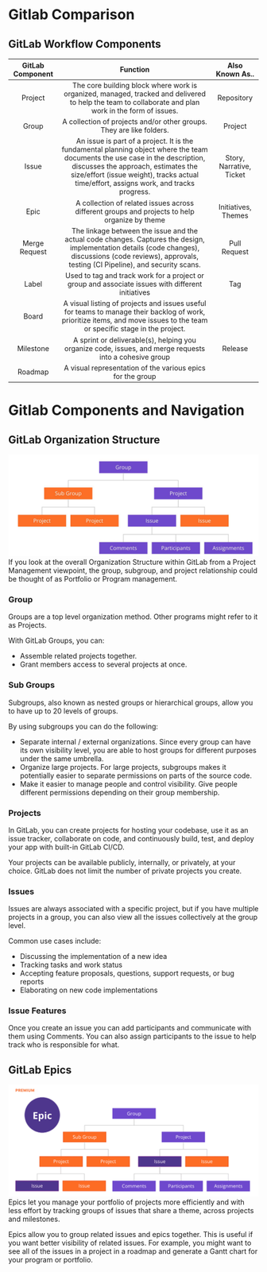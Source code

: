 # Gitlab Comparison

## GitLab Workflow Components

| GitLab Component |                                                                                                                            Function                                                                                                                            |      Also Known As..     |
|:----------------:|:--------------------------------------------------------------------------------------------------------------------------------------------------------------------------------------------------------------------------------------------------------------:|:------------------------:|
|      Project     |                                                      The core building block where work is organized, managed, tracked and delivered to help the team to collaborate and plan work in the form of issues.                                                      |        Repository        |
|       Group      |                                                                                              A collection of projects and/or other groups. They are like folders.                                                                                              |          Project         |
|       Issue      | An issue is part of a project. It is the fundamental planning object where the team documents the use case in the description, discusses the approach, estimates the size/effort (issue weight), tracks actual time/effort, assigns work, and tracks progress. | Story, Narrative, Ticket |
|       Epic       |                                                                                  A collection of related issues across different groups and projects to help organize by theme                                                                                 |    Initiatives, Themes   |
|   Merge Request  |                            The linkage between the issue and the actual code changes. Captures the design, implementation details (code changes), discussions (code reviews), approvals, testing (CI Pipeline), and security scans.                            |       Pull Request       |
|       Label      |                                                                                Used to tag and track work for a project or group and associate issues with different initiatives                                                                               |            Tag           |
|       Board      |                                            A visual listing of projects and issues useful for teams to manage their backlog of work, prioritize items, and move issues to the team or specific stage in the project.                                           |                          |
|     Milestone    |                                                                             A sprint or deliverable(s), helping you organize code, issues, and merge requests into a cohesive group                                                                            |          Release         |
|      Roadmap     |                                                                                                   A visual representation of the various epics for the group                                                                                                   |                          |


# Gitlab Components and Navigation

## GitLab Organization Structure 

![Organization Structure](img/org-structure.jpg)
If you look at the overall Organization Structure within GitLab from a Project Management viewpoint, the group, subgroup, and project relationship could be thought of as Portfolio or Program management.

### Group
Groups are a top level organization method.  Other programs might refer to it as Projects.

With GitLab Groups, you can:

- Assemble related projects together.
- Grant members access to several projects at once.

### Sub Groups
Subgroups, also known as nested groups or hierarchical groups, allow you to have up to 20 levels of groups.

By using subgroups you can do the following:

- Separate internal / external organizations. Since every group can have its own visibility level, you are able to host groups for different purposes under the same umbrella.
- Organize large projects. For large projects, subgroups makes it potentially easier to separate permissions on parts of the source code.
- Make it easier to manage people and control visibility. Give people different permissions depending on their group membership.

### Projects
In GitLab, you can create projects for hosting your codebase, use it as an issue tracker, collaborate on code, and continuously build, test, and deploy your app with built-in GitLab CI/CD.

Your projects can be available publicly, internally, or privately, at your choice. GitLab does not limit the number of private projects you create.

### Issues
Issues are always associated with a specific project, but if you have multiple projects in a group, you can also view all the issues collectively at the group level.

Common use cases include:

- Discussing the implementation of a new idea
- Tracking tasks and work status
- Accepting feature proposals, questions, support requests, or bug reports
- Elaborating on new code implementations

### Issue Features
Once you create an issue you can add participants and communicate with them using Comments. You can also assign participants to the issue to help track who is responsible for what.


## GitLab Epics    

![Epic](img/epic.png)
Epics let you manage your portfolio of projects more efficiently and with less effort by tracking groups of issues that share a theme, across projects and milestones.

Epics allow you to group related issues and epics together. This is useful if you want better visibility of related issues. For example, you might want to see all of the issues in a project in a roadmap and generate a Gantt chart for your program or portfolio.
